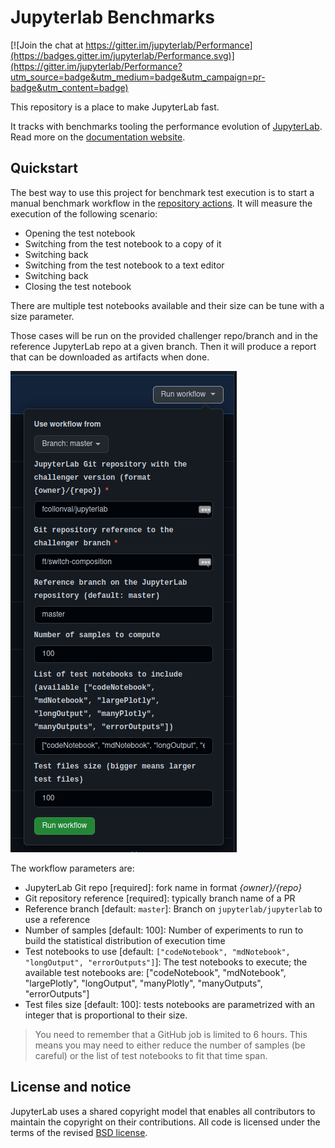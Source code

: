 # Jupyterlab Benchmarks

[![Join the chat at https://gitter.im/jupyterlab/Performance](https://badges.gitter.im/jupyterlab/Performance.svg)](https://gitter.im/jupyterlab/Performance?utm_source=badge&utm_medium=badge&utm_campaign=pr-badge&utm_content=badge)

This repository is a place to make JupyterLab fast.

It tracks with benchmarks tooling the performance evolution of [JupyterLab](http://github.com/jupyterlab/jupyterlab). Read more on the [documentation website](https://jupyterlab-benchmarks.readthedocs.io).

## Quickstart

The best way to use this project for benchmark test execution is to start a manual benchmark workflow in the [repository actions](https://github.com/jupyterlab/benchmarks/actions/workflows/benchmark.yml). It will measure the execution of the following scenario: 

- Opening the test notebook
- Switching from the test notebook to a copy of it
- Switching back
- Switching from the test notebook to a text editor
- Switching back
- Closing the test notebook

There are multiple test notebooks available and their size can be tune with a size parameter.

Those cases will be run on the provided challenger repo/branch and in the reference JupyterLab repo at a given branch. Then it will produce a report that can be downloaded as artifacts when done.

![benchmark-workflow](https://raw.githubusercontent.com/jupyterlab/benchmarks/master/docs/source/benchmarks/images/benchmark_workflow.png "benchmark-workflow")

The workflow parameters are:

- JupyterLab Git repo [required]: fork name in format _{owner}/{repo}_
- Git repository reference [required]: typically branch name of a PR
- Reference branch [default: `master`]: Branch on `jupyterlab/jupyterlab` to use a reference
- Number of samples [default: 100]: Number of experiments to run to build the statistical distribution of execution time
- Test notebooks to use [default: `["codeNotebook", "mdNotebook", "longOutput", "errorOutputs"]`]: 
The test notebooks to execute; the available test notebooks are: ["codeNotebook", "mdNotebook", "largePlotly", "longOutput", "manyPlotly", "manyOutputs", "errorOutputs"]
- Test files size [default: 100]: tests notebooks are parametrized with an integer that is proportional to their size. 

> You need to remember that a GitHub job is limited to 6 hours. This means you may need to either reduce the number of samples (be careful) or the list of test notebooks to fit that time span.

## License and notice

JupyterLab uses a shared copyright model that enables all contributors to maintain the copyright on their contributions. All code is licensed under the terms of the revised [BSD license](https://github.com/jupyterlab-benchmarks/jupyterlab/blob/master/LICENSE).
